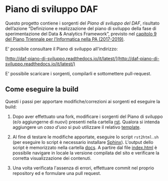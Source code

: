 # Piano di sviluppo DAF

Questo progetto contiene i sorgenti del *Piano di sviluppo del DAF*, risultato dell’azione “Definizione e realizzazione del piano di sviluppo della fase di sperimentazione del Data & Analytics Framework”, previsto nel [capitolo 9 del Piano Triennale per l’Informatica nella PA (2017-2019)](https://pianotriennale-ict.readthedocs.io/it/latest/doc/09_data-analytics-framework.html).

E' possibile consultare il Piano di sviluppo all'indirizzo: 

[http://daf-piano-di-sviluppo.readthedocs.io/it/latest/](http://daf-piano-di-sviluppo.readthedocs.io/it/latest/)

E' possibile scaricare i sorgenti, compilarli e sottomettere pull-request.

## Come eseguire la build 

Questi i passi per apportare modifiche/correzioni ai sorgenti ed eseguire la build:

1. Dopo aver effettuato una fork, modificare i sorgenti del Piano di sviluppo (e/o aggiungerne di nuovi) presenti nella cartella [rst](rst). Qualora si intenda aggiungere un *caso d'uso* si può utilizzare il relativo [template](rst/casi-uso/_template-pagina-casi-applicativi.rst).

2. Al fine di testare le modifiche apportate, eseguire lo script `rst2html.sh` (per eseguire lo script è necessario installare [Sphinx](http://www.sphinx-doc.org/en/stable/)). L'output dello script è memorizzato nella cartella [docs](docs). A partire dal file [index.html](docs/index.html) è possibile navigare in locale la versione compilata del sito e verificare la corretta visualizzazione dei contenuti.

3. Una volta verificata l'assenza di errori, effettuare commit nel proprio repository ed e formulare una pull request.